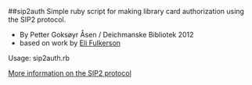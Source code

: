 ##sip2auth
Simple ruby script for making library card authorization using the SIP2 protocol.
* By Petter Goksøyr Åsen / Deichmanske Bibliotek 2012
* based on work by [Eli Fulkerson](http://www.elifulkerson.com/projects/librarystuff.php)

Usage: sip2auth.rb <HOST> <PORT> <CARD NUMBER> <CARD PIN>

[More information on the SIP2 protocol](http://multimedia.3m.com/mws/mediawebserver?mwsId=SSSSSu7zK1fslxtUm8_9m82Uev7qe17zHvTSevTSeSSSSSS--&fn=SIP2%20Protocol%20Definition.pdf)


